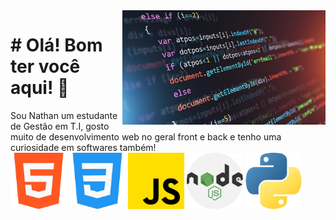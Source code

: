 <img src="./assets/0x0.jpg" width="325px" align="right">

<h1># Olá! Bom ter você aqui! 🤩</h1>
Sou Nathan um estudante de Gestão em T.I, 
gosto muito de desenvolvimento web no geral front 
e back e tenho uma curiosidade em softwares também!
<br>
<div margin-top="25px">
<img src="./assets/html5.png" width="90px" >
<img src="./assets/css.png" width="90px" >
<img src="./assets/js.png" width="90px" >
<img src="./assets/node.png" width="90px" >
<img src="./assets/python.png" width="90px" >
</div>
